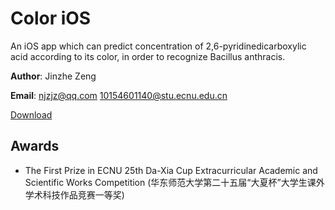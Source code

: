 # Color iOS
An iOS app which can predict concentration of 2,6-pyridinedicarboxylic acid according to its color, in order to recognize Bacillus anthracis.

**Author**: Jinzhe Zeng

**Email**: njzjz@qq.com 10154601140@stu.ecnu.edu.cn

[Download](https://github.com/njzjz/Color-iOS/releases/download/1.0/color.ipa)

## Awards
* The First Prize in ECNU 25th Da-Xia Cup Extracurricular Academic and Scientific Works Competition (华东师范大学第二十五届“大夏杯”大学生课外学术科技作品竞赛一等奖)
